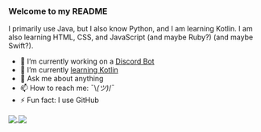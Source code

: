 ### Welcome to my README

I primarily use Java, but I also know Python, and I am learning Kotlin. I am also learning HTML, CSS, and JavaScript (and maybe Ruby?) (and maybe Swift?).

- 🔭 I’m currently working on a [Discord Bot](https://github.com/Reevak05/StudentCommunityBot)
- 🌱 I’m currently [learning Kotlin](https://github.com/MetalTurtle18/kotlin-learning)
- 💬 Ask me about anything
- 📫 How to reach me: ¯\\_(ツ)_/¯
- ⚡ Fun fact: I use GitHub

<a href="https://www.youtube.com/watch?v=dQw4w9WgXcQ">
  <img align="center" src="https://github-readme-stats.vercel.app/api?username=MetalTurtle18&hide=stars&show_icons=true&hide_border=true&theme=gruvbox&bg_color=0d1116" />
</a>
<a href="https://www.youtube.com/watch?v=dQw4w9WgXcQ">
  <img align="center" src="https://github-readme-stats.vercel.app/api/top-langs/?username=MetalTurtle18&layout=compact&hide_border=true&theme=gruvbox&bg_color=0d1116" />
</a>
